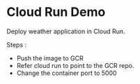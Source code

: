 # Cloud Run Demo

Deploy weather application in Cloud Run.

Steps :

- Push the image to GCR
- Refer cloud run to point to the GCR repo.
- Change the container port to 5000